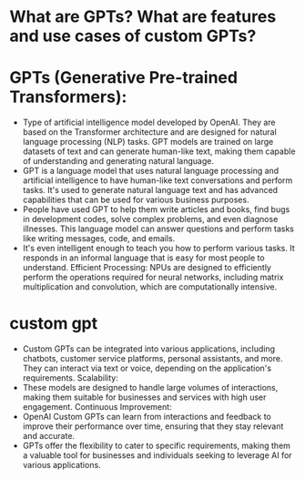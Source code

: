 # What are GPTs? What are features and use cases of custom GPTs?

# GPTs (Generative Pre-trained Transformers):
*  Type of artificial intelligence model developed by OpenAI. They are based on the Transformer architecture and are designed for natural language processing (NLP) tasks. GPT models are trained on large datasets of text and can generate human-like text, making them capable of understanding and generating natural language.
* GPT is a language model that uses natural language processing and artificial intelligence to have human-like text conversations and perform tasks. It's used to generate natural language text and has advanced capabilities that can be used for various business purposes.
* People have used GPT to help them write articles and books, find bugs in development codes, solve complex problems, and even diagnose illnesses. This language model can answer questions and perform tasks like writing messages, code, and emails.
* It's even intelligent enough to teach you how to perform various tasks. It responds in an informal language that is easy for most people to understand.
Efficient Processing: NPUs are designed to efficiently perform the operations required for neural networks, including matrix multiplication and convolution, which are computationally intensive.

# custom gpt
* Custom GPTs can be integrated into various applications, including chatbots, customer service platforms, personal assistants, and more.
They can interact via text or voice, depending on the application's requirements.
Scalability:
* These models are designed to handle large volumes of interactions, making them suitable for businesses and services with high user engagement.
Continuous Improvement:
* OpenAI Custom GPTs can learn from interactions and feedback to improve their performance over time, ensuring that they stay relevant and accurate.
* GPTs offer the flexibility to cater to specific requirements, making them a valuable tool for businesses and individuals seeking to leverage AI for various applications.